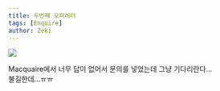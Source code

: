 ```yaml
---
title: 두번째 오퍼레터
tags: [Enquire]
author: Zeki
---
```


![](/auslife/assets/images/blog/Macquaire_Pending.png)
   
Macquaire에서 너무 답이 없어서 문의를 넣었는데 그냥 기다리란다...   
불길한데...ㅠㅠ   
